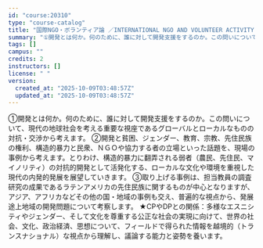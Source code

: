 ```yaml
---
id: "course:20310"
type: "course-catalog"
title: "国際NGO・ボランティア論 ／INTERNATIONAL NGO AND VOLUNTEER ACTIVITY"
summary: "①開発とは何か。何のために、誰に対して開発支援をするのか。この問いについて、現代の地球社会を考える重要な視座であるグローバルとローカルなものの対抗・交渉から考えます。 ②開発と貧困、ジェンダー、教育、宗教、先住民族の権利、構造的暴力と民衆、…"
tags: []
campus: ""
credits: 2
instructors: []
license: " "
version:
  created_at: "2025-10-09T03:48:57Z"
  updated_at: "2025-10-09T03:48:57Z"
---
```


①開発とは何か。何のために、誰に対して開発支援をするのか。この問いについて、現代の地球社会を考える重要な視座であるグローバルとローカルなものの対抗・交渉から考えます。 ②開発と貧困、ジェンダー、教育、宗教、先住民族の権利、構造的暴力と民衆、ＮＧＯや協力する者の立場といった話題を、現場の事例から考えます。とりわけ、構造的暴力に翻弄される弱者（農民、先住民、マイノリティ）の対抗的開発として活発化する、ローカルな文化や環境を重視した現代の内発的発展を展望していきます。 ③取り上げる事例は、担当教員の調査研究の成果であるラテンアメリカの先住民族に関するものが中心となりますが、アジア、アフリカなどその他の国・地域の事例も交え、普遍的な視点から、発展途上地域の開発問題について考察します。 ★CPやDPとの関係：多様なエスニシティやジェンダー、そして文化を尊重する公正な社会の実現に向けて、世界の社会、文化、政治経済、思想について、フィールドで得られた情報を越境的（トランスナショナル）な視点から理解し、議論する能力と姿勢を養います。
